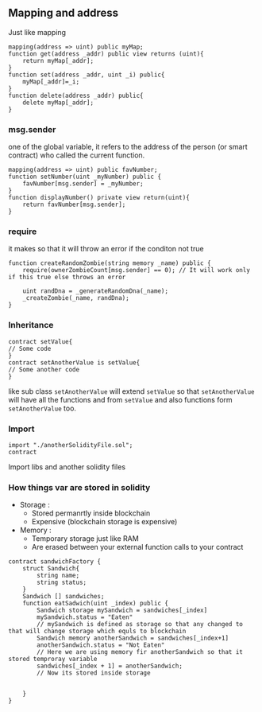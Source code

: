 ## Mapping and address
Just like mapping

```
mapping(address => uint) public myMap;
function get(address _addr) public view returns (uint){
    return myMap[_addr]; 
}
function set(address _addr, uint _i) public{
    myMap[_addr]=_i;
}
function delete(address _addr) public{
    delete myMap[_addr];
}
```
### msg.sender

one of the global variable, it refers to the address of the person (or smart contract) who called the current function.

```
mapping(address => uint) public favNumber;
function setNumber(uint _myNumber) public {
    favNumber[msg.sender] = _myNumber;
}
function displayNumber() private view return(uint){
    return favNumber[msg.sender];
}

```

### require
it makes so that it will throw an error if the conditon not true

```
function createRandomZombie(string memory _name) public {
    require(ownerZombieCount[msg.sender] == 0); // It will work only if this true else throws an error

    uint randDna = _generateRandomDna(_name);
    _createZombie(_name, randDna);
}
```

### Inheritance
```
contract setValue{
// Some code
}
contract setAnotherValue is setValue{
// Some another code
}
```
like sub class `setAnotherValue` will extend `setValue` so that `setAnotherValue` will have all the functions and from `setValue` and also functions form `setAnotherValue` too.

### Import
```
import "./anotherSolidityFile.sol";
contract 
```
Import libs and another solidity files

### How things var are stored in solidity
* Storage :
    - Stored permanrtly inside blockchain
    - Expensive (blockchain storage is expensive)
* Memory :
    - Temporary storage just like RAM
    - Are erased between your external function calls to your contract
```
contract sandwichFactory {
    struct Sandwich{
        string name;
        string status;
    }
    Sandwich [] sandwiches;
    function eatSadwich(uint _index) public {
        Sandwich storage mySandwich = sandwiches[_index]
        mySandwich.status = "Eaten"
        // mySandwich is defined as storage so that any changed to that will change storage which equls to blockchain
        Sandwich memory anotherSandwich = sandwiches[_index+1]
        anotherSandwich.status = "Not Eaten"
        // Here we are using memory fir anotherSandwich so that it stored temproray variable
        sandwiches[_index + 1] = anotherSandwich;
        // Now its stored inside storage


    }
}
```

